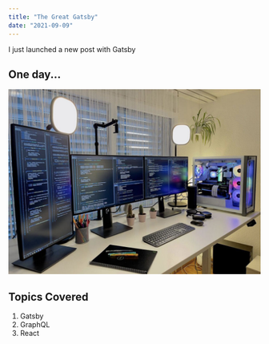 ```yaml
---
title: "The Great Gatsby"
date: "2021-09-09"
---
```


I just launched a new post with Gatsby

## One day...
![PC ultra setup](./img/pc_setup.jpg)

## Topics Covered

1. Gatsby
2. GraphQL
3. React
